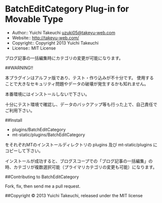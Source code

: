 BatchEditCategory Plug-in for Movable Type
===========

* Author:: Yuichi Takeuchi <uzuki05@takeyu-web.com>
* Website:: http://takeyu-web.com/
* Copyright:: Copyright 2013 Yuichi Takeuchi
* License:: MIT License

ブログ記事の一括編集時にカテゴリの変更が可能になります。

##WARNING!!

本プラグインはアルファ版であり、テスト・作り込みが不十分です。
使用することで大きなセキュリティ問題やデータの破壊が発生するかも知れません。

本番環境にはインストールしないで下さい。

十分にテスト環境で確認し、データのバックアップ等も行った上で、自己責任でご利用下さい。

##Install

* plugins/BatchEditCategory
* mt-static/plugins/BatchEditCategory

をそれぞれMTのインストールディレクトリの plugins 及び mt-static/plugins にコピーして下さい。

インストールが成功すると、ブログスコープでの「ブログ記事の一括編集」の時、カテゴリが複数選択可能（プライマリカテゴリの変更も可能）になります。

##Contributing to BatchEditCategory

Fork, fix, then send me a pull request.

##Copyright
© 2013 Yuichi Takeuchi, released under the MIT license

